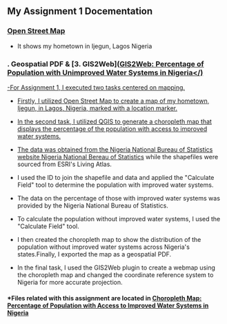 ## My Assignment 1 Docementation

### [Open Street Map](https://fadojuaj.github.io/LA558_FADOJU_AYODELE/Assignment%202/OpenStreetMap_Ijegun/Ass2_OSM.html")
- It shows my hometown in Ijegun, Lagos Nigeria

### . Geospatial PDF</a> & [3. GIS2Web](<a href="https://fadojuaj.github.io/LA558_FADOJU_AYODELE/qgis2web.com/qgis2web_2023_02_06-22_46_25_723413/qgis2web_2023_02_06-22_50_28_532826/index.html" target="_blank" rel="noopener noreferrer"><b>GIS2Web</b>: Percentage of Population with Unimproved Water Systems in Nigeria</) 
-For Assignment 1, I executed two tasks centered on mapping.
- Firstly, I utilized Open Street Map to create a map of my hometown, Ijegun, in Lagos, Nigeria, marked with a location marker.
 - In the second task, I utilized QGIS to generate a choropleth map that displays the percentage of the population with access to improved water systems.
- The data was obtained from the Nigeria National Bureau of Statistics website [Nigeria National Bereau of Statistics](https://www.nigerianstat.gov.ng/) while the shapefiles were sourced from ESRI's Living Atlas.
 - I used the ID to join the shapefile and data and applied the "Calculate Field" tool to determine the population with improved water systems.

- The data on the percentage of those with improved water systems was provided by the Nigeria National Bureau of Statistics.
 - To calculate the population without improved water systems, I used the "Calculate Field" tool.</p>
  - I then created the choropleth map to show the distribution of the population without improved water systems across Nigeria's states.Finally, I exported the map as a geospatial PDF.
  - In the final task, I used the GIS2Web plugin to create a webmap using the choropleth map and changed the coordinate reference system to Nigeria for more accurate projection.

  
  
  #### *Files related with this assignment are located in <a href="https://github.com/Fadojuaj/LA558_FADOJU_AYODELE/blob/Main/Assignment/Assignment%202/Exported_Map/Assign3.pdf" target="_blank" rel="noopener noreferrer"><b>Choropleth Map</b>: Percentage of Population with Access to Improved Water Systems in Nigeria</a>
